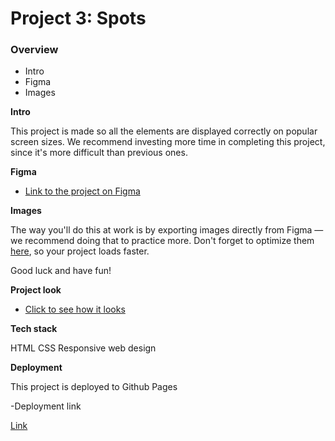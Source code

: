 # Project 3: Spots

### Overview

- Intro
- Figma
- Images

**Intro**

This project is made so all the elements are displayed correctly on popular screen sizes. We recommend investing more time in completing this project, since it's more difficult than previous ones.

**Figma**

- [Link to the project on Figma](https://www.figma.com/file/BBNm2bC3lj8QQMHlnqRsga/Sprint-3-Project-%E2%80%94-Spots?type=design&node-id=2%3A60&mode=design&t=afgNFybdorZO6cQo-1)

**Images**

The way you'll do this at work is by exporting images directly from Figma — we recommend doing that to practice more. Don't forget to optimize them [here](https://tinypng.com/), so your project loads faster.

Good luck and have fun!

**Project look**

- [Click to see how it looks](https://www.dropbox.com/scl/fi/e0tqt0955d03kpg3e44h4/project-video.mov?rlkey=rosqm5fu3i8qv359dg3k2dag6&st=mmwcuiko&dl=0)

**Tech stack**

HTML
CSS
Responsive web design

**Deployment**

This project is deployed to Github Pages

-Deployment link

[Link](https://github.com/Chaimwuensch/se_project_spots)
